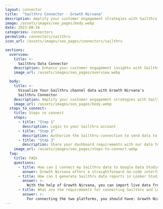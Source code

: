 ```yaml
---
layout: connector
title:  "Sailthru Connector - Growth Nirvana"
description: Amplify your customer engagement strategies with Sailthru insights integrated into Looker Studio.
image: /assets/images/seo_pages/body.webp
date: 2023-08-16
categories: connectors
permalink: connectors/sailthru
icon_url: /assets/images/seo_pages/connectors/sailthru

sections:
  overview:
    title: >-
      Sailthru Data Connector
    description: Enhance your customer engagement insights with Sailthru integration. Seamlessly merge customer behavior data from Sailthru with Looker Studio's analytical capabilities, unlocking insights that shape personalized marketing strategies, user experiences, and operational excellence.
    image_url: /assets/images/seo_pages/overview.webp

  body:
    title: >-
      Visualize Your Sailthru channel data with Growth Nirvana's
      Sailthru Connector
    description: Amplify your customer engagement strategies with Sailthru insights integrated into Looker Studio.
    image_url: /assets/images/seo_pages/body.webp
  steps_to_connect:
    title: Steps to connect
    steps:
      - title: "Step 1"
        description: Login to your Sailthru account
      - title: "Step 2"
        description: Authorize the Sailthru connection to send data to Growth Nirvana
      - title: "Step 3"
        description: Share your dashboard requirements with our data team. We will build the report for you.
    image_url: /assets/images/seo_pages/steps-to-connect.webp
  faq:
    title: FAQs
    questions:
      - title: How can I connect my Sailthru data to Google Data Studio/Looker Studio?
        answer: Growth Nirvana offers a straightforward no-code interface to connect to Sailthru data sources.
      - title: How can I generate Sailthru data reports in Looker Studio?
        answer: >-
          With the help of Growth Nirvana, you can import live data from Sailthru into Looker Studio. These data can be viewed in charts, tables, and dashboards to generate branded reports that can be shared instantly.
      - title: What are the requirements for connecting Sailthru and Looker Studio?
        answer: >-
          For connecting the two platforms, you should have: Growth Nirvana Account and Sailthru Ads Account
---
```

